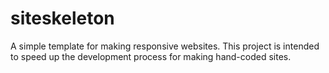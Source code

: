 # siteskeleton
A simple template for making responsive websites. This project is intended to speed up the development process for making hand-coded sites.
